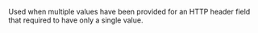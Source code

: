 
Used when multiple values have been provided for an HTTP header field that
required to have only a single value.

<a id="ERR_HTTP2_HEADERS_AFTER_RESPOND"></a>
